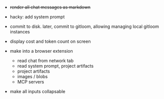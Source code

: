 - ~~render all chat messages as markdown~~

- hacky: add system prompt

- commit to disk. later, commit to gitloom, allowing managing local gitloom instances

- display cost and token count on screen

- make into a browser extension
   - read chat from network tab 
   - read system prompt, project artifacts
   - project artifacts
   - images / blobs
   - MCP servers

- make all inputs collapsable

